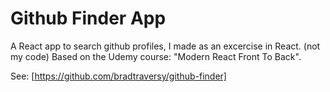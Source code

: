 # Github Finder App

A React app to search github profiles, I made as an excercise in React.
(not my code) Based on the Udemy course: "Modern React Front To Back". 

See: [https://github.com/bradtraversy/github-finder]
